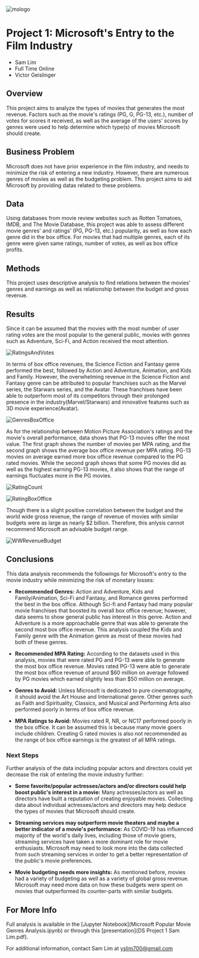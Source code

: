 ![mslogo](images/mslogo.jpg)
# Project 1: Microsoft's Entry to the Film Industry


* Sam Lim
* Full Time Online
* Victor Geislinger

## Overview

This project aims to analyze the types of movies that generates the most revenue. Factors such as the movie's ratings (PG, G, PG-13, etc.), number of votes for scores it received, as well as the average of the users' scores by genres were used to help determine which type(s) of movies Microsoft should create.  

## Business Problem

Microsoft does not have prior experience in the film industry, and needs to minimize the risk of entering a new industry. However, there are numerous genres of movies as well as the budgeting problem. This project aims to aid Microsoft by providing datas related to these problems.

## Data

Using databases from movie review websites such as Rotten Tomatoes, IMDB, and The Movie Database, this project was able to assess different movie genres' and ratings' (PG, PG-13, etc.) popularity, as well as how each genre did in the box office. For movies that had multiple genres, each of its genre were given same ratings, number of votes, as well as box office profits. 

## Methods

This project uses descriptive analysis to find relations between the movies' genres and earnings as well as relationship between the budget and gross revenue.

## Results

Since it can be assumed that the movies with the most number of user rating votes are the most popular to the general public, movies with genres such as Adventure, Sci-Fi, and Action received the most attention.

![RatingsAndVotes](images/avg_rating_and_avg_votes.JPG)

In terms of box office revenues, the Science Fiction and Fantasy genre performed the best, followed by Action and Adventure, Animation, and Kids and Family. However, the overwhelming revenue in the Science Fiction and Fantasy genre can be attributed to popular franchises such as the Marvel series, the Starwars series, and the Avatar. These franchises have been able to outperform most of its competitors through their prolonged presence in the industry(Marvel/Starwars) and innovative features such as 3D movie experience(Avatar). 

![GenresBoxOffice](images/genres_and_box_office_rev.JPG)

As for the relationship between Motion Picture Association's ratings and the movie's overall performance, data shows that PG-13 movies offer the most value. The first graph shows the number of movies per MPA rating, and the second graph shows the average box office revenue per MPA rating. PG-13 movies on average earned more box office revenue compared to the PG rated movies. While the second graph shows that some PG movies did as well as the highest earning PG-13 movies, it also shows that the range of earnings fluctuates more in the PG movies. 

![RatingCount](images/number_of_movies_per_rating.JPG)

![RatingBoxOffice](images/mpa_rating_box_office.JPG)

Though there is a slight positive correlation between the budget and the world wide gross revenue, the range of revenue of movies with similar budgets were as large as nearly $2 billion. Therefore, this anlysis cannot recommend Microsoft an advisable budget range.

![WWRevenueBudget](images/budget_to_gross_large.JPG)

## Conclusions

This data analysis recommends the followings for Microsoft's entry to the movie industry while minimizing the risk of monetary losses:

 - **Recommended Genres:** Action and Adventure, Kids and Family/Animation, Sci-Fi and Fantasy, and Romance genres performed the best in the box office. Although Sci-fi and Fantasy had many popular movie franchises that boosted its overall box office revenue; however, data seems to show general public has interest in this genre. Action and Adventure is a more approachable genre that was able to generate the second most box office revenue. This analysis coupled the Kids and Family genre with the Animation genre as most of these movies had both of these genres.
 
 - **Recommended MPA Rating:** According to the datasets used in this analysis, movies that were rated PG and PG-13 were able to generate the most box office revenue. Movies rated PG-13 were able to generate the most box office revenue of around $60 million on average followed by PG movies which earned slightly less than $50 million on average.
 
 - **Genres to Avoid:** Unless Microsoft is dedicated to pure cinematography, it should avoid the Art House and International genre. Other genres such as Faith and Spirituality, Classics, and Musical and Performing Arts also performed poorly in terms of box office revenue.
 
 - **MPA Ratings to Avoid:** Movies rated R, NR, or NC17 performed poorly in the box office. It can be assumed this is because many movie goers include children. Creating G rated movies is also not recommended as the range of box office earnings is the greatest of all MPA ratings. 
 
### Next Steps

Further analysis of the data including popular actors and directors could yet decrease the risk of entering the movie industry further:

 - **Some favorite/popular actresses/actors and/or directors could help boost public's interest in a movie:** Many actresses/actors as well as directors have built a reputation of creating enjoyable movies. Collecting data about individual actresses/actors and directors may help deduce the types of movies that Microsoft should create.

 - **Streaming services may outperform movie theaters and maybe a better indicator of a movie's performance:** As COVID-19 has influenced majority of the world's daily lives, including those of movie goers, streaming services have taken a more dominant role for movie enthusiasts. Microsoft may need to look more into the data collected from such streaming services in order to get a better representation of the public's movie preferences.
 
 - **Movie budgeting needs more insights:** As mentioned before, movies had a variety of budgeting as well as a variety of global gross revenue. Microsoft may need more data on how these budgets were spent on movies that outperformed its counter-parts with similar budgets.
 
 ## For More Info
 
 Full analysis is available in the [Jupyter Notebook](Microsoft Popular Movie Genres Analysis.ipynb) or through this [presentation](DS Project 1 Sam Lim.pdf).
 
 For additional information, contact Sam Lim at yslim700@gmail.com